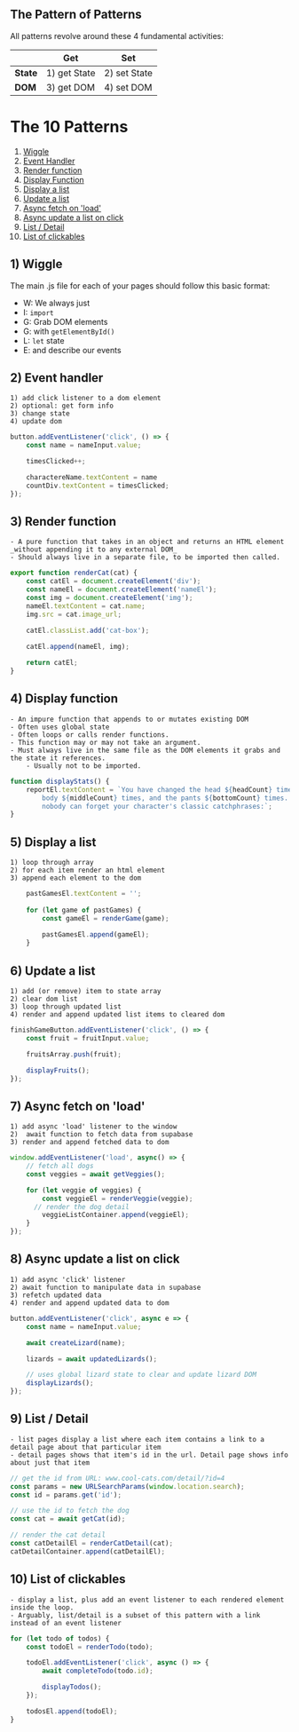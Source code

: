 ## The Pattern of Patterns

All patterns revolve around these 4 fundamental activities:

|  | Get | Set |
|-----------|----|-------|
| **State** | 1) get State | 2) set State |
| **DOM**| 3) get DOM  |  4) set DOM |

# The 10 Patterns

1) [Wiggle](#1-wiggle)
1) [Event Handler](#2-event-handler)
1) [Render function](#3-render-function)
1) [Display Function](#4-display-function)
1) [Display a list](#5-display-a-list)
1) [Update a list](#6-update-a-list)
1) [Async fetch on 'load'](#7-async-fetch-on-load)
1) [Async update a list on click](#8-async-update-a-list-on-click)
1) [List / Detail](#9-list--detail)
1) [List of clickables](#10-list-of-clickables)

## 1) Wiggle 

The main .js file for each of your pages should follow this basic format:

- W: We always just
- I: `import`
- G: Grab DOM elements
- G: with `getElementById()`
- L: `let` state
- E: and describe our events

## 2) Event handler 
    1) add click listener to a dom element
    2) optional: get form info
    3) change state
    4) update dom

```js
button.addEventListener('click', () => {
    const name = nameInput.value;

    timesClicked++;

    charactereName.textContent = name
    countDiv.textContent = timesClicked;
});
```


## 3) Render function 
    - A pure function that takes in an object and returns an HTML element _without appending it to any external DOM_
    - Should always live in a separate file, to be imported then called.

```js
export function renderCat(cat) {
    const catEl = document.createElement('div');
    const nameEl = document.createElement('nameEl');
    const img = document.createElement('img');
    nameEl.textContent = cat.name;
    img.src = cat.image_url;

    catEl.classList.add('cat-box');
    
    catEl.append(nameEl, img);

    return catEl;
}
```

## 4) Display function 
    - An impure function that appends to or mutates existing DOM
    - Often uses global state
    - Often loops or calls render functions. 
    - This function may or may not take an argument.
    - Must always live in the same file as the DOM elements it grabs and the state it references.
        - Usually not to be imported.

```js
function displayStats() {
    reportEl.textContent = `You have changed the head ${headCount} times, the 
        body ${middleCount} times, and the pants ${bottomCount} times. And 
        nobody can forget your character's classic catchphrases:`;
}

```

<!-- ### Examples include: 
- character creator displayStats -->

## 5) Display a list
    1) loop through array
    2) for each item render an html element
    3) append each element to the dom

```js
    pastGamesEl.textContent = '';
    
    for (let game of pastGames) {
        const gameEl = renderGame(game);
        
        pastGamesEl.append(gameEl);
    }
```

## 6) Update a list
    1) add (or remove) item to state array
    2) clear dom list
    3) loop through updated list
    4) render and append updated list items to cleared dom

```js
finishGameButton.addEventListener('click', () => {
    const fruit = fruitInput.value;

    fruitsArray.push(fruit);

    displayFruits();
});
```

## 7) Async fetch on 'load'
    1) add async 'load' listener to the window
    2)  await function to fetch data from supabase
    3) render and append fetched data to dom

```js
window.addEventListener('load', async() => {
    // fetch all dogs
    const veggies = await getVeggies();

    for (let veggie of veggies) {
        const veggieEl = renderVeggie(veggie);
      // render the dog detail
        veggieListContainer.append(veggieEl);
    }
});
```

## 8) Async update a list on click
    1) add async 'click' listener
    2) await function to manipulate data in supabase
    3) refetch updated data
    4) render and append updated data to dom

```js
button.addEventListener('click', async e => {
    const name = nameInput.value;

    await createLizard(name);

    lizards = await updatedLizards();

    // uses global lizard state to clear and update lizard DOM
    displayLizards();
});
```

## 9) List / Detail 
    - list pages display a list where each item contains a link to a detail page about that particular item
    - detail pages shows that item's id in the url. Detail page shows info about just that item


```js
// get the id from URL: www.cool-cats.com/detail/?id=4
const params = new URLSearchParams(window.location.search);
const id = params.get('id');

// use the id to fetch the dog
const cat = await getCat(id);

// render the cat detail
const catDetailEl = renderCatDetail(cat);
catDetailContainer.append(catDetailEl);
```

## 10) List of clickables 
    - display a list, plus add an event listener to each rendered element inside the loop. 
    - Arguably, list/detail is a subset of this pattern with a link instead of an event listener

```js
for (let todo of todos) {
    const todoEl = renderTodo(todo);

    todoEl.addEventListener('click', async () => {
        await completeTodo(todo.id);

        displayTodos();
    });

    todosEl.append(todoEl);
}
```
